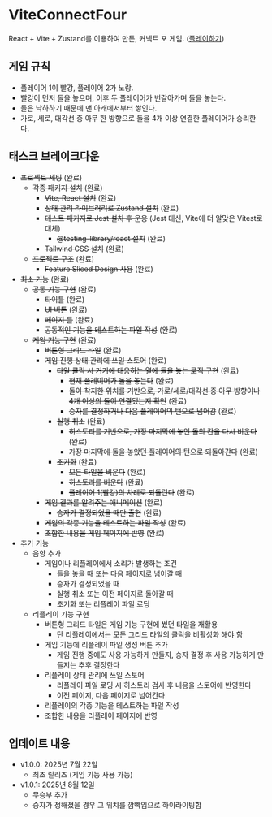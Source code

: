 # ViteConnectFour

React + Vite + Zustand를 이용하여 만든, 커넥트 포 게임. ([플레이하기](https://vite-connect-four.vercel.app/))

## 게임 규칙

- 플레이어 1이 빨강, 플레이어 2가 노랑.
- 빨강이 먼저 돌을 놓으며, 이후 두 플레이어가 번갈아가며 돌을 놓는다.
- 돌은 낙하하기 때문에 맨 아래에서부터 쌓인다.
- 가로, 세로, 대각선 중 아무 한 방향으로 돌을 4개 이상 연결한 플레이어가 승리한다.

## 태스크 브레이크다운

- ~~프로젝트 세팅~~ (완료)
  - ~~각종 패키지 설치~~ (완료)
    - ~~Vite, React 설치~~ (완료)
    - ~~상태 관리 라이브러리로 Zustand 설치~~ (완료)
    - ~~테스트 패키지로 Jest 설치 후 운용~~ (Jest 대신, Vite에 더 알맞은 Vitest로 대체)
      - ~~@testing-library/react 설치~~ (완료)
    - ~~Tailwind CSS 설치~~ (완료)
  - ~~프로젝트 구조~~ (완료)
    - ~~Feature Sliced Design 사용~~ (완료)
- ~~최소 기능~~ (완료)
  - ~~공통 기능 구현~~ (완료)
    - ~~타이틀~~ (완료)
    - ~~UI 버튼~~ (완료)
    - ~~페이지 틀~~ (완료)
    - ~~공동적인 기능을 테스트하는 파일 작성~~ (완료)
  - ~~게임 기능 구현~~ (완료)
    - ~~버튼형 그리드 타일~~ (완료)
    - ~~게임 진행 상태 관리에 쓰일 스토어~~ (완료)
      - ~~타일 클릭 시 거기에 대응하는 열에 돌을 놓는 로직 구현~~ (완료)
        - ~~현재 플레이어가 돌을 놓는다~~ (완료)
        - ~~돌이 착지한 위치를 기반으로, 가로/세로/대각선 중 아무 방향이나 4개 이상의 돌이 연결됐는지 확인~~ (완료)
        - ~~승자를 결정하거나 다음 플레이어의 턴으로 넘어감~~ (완료)
      - ~~실행 취소~~ (완료)
        - ~~히스토리를 기반으로, 가장 마지막에 놓인 돌의 칸을 다시 비운다~~ (완료)
        - ~~가장 마지막에 돌을 놓았던 플레이어의 턴으로 되돌아간다~~ (완료)
      - ~~초기화~~ (완료)
        - ~~모든 타일을 비운다~~ (완료)
        - ~~히스토리를 비운다~~ (완료)
        - ~~플레이어 1(빨강)의 차례로 되돌린다~~ (완료)
    - ~~게임 결과를 알려주는 애니메이션~~ (완료)
      - ~~승자가 결정되었을 때만 출현~~ (완료)
    - ~~게임의 각종 기능을 테스트하는 파일 작성~~ (완료)
    - ~~조합한 내용을 게임 페이지에 반영~~ (완료)
- 추가 기능
  - 음향 추가
    - 게임이나 리플레이에서 소리가 발생하는 조건
      - 돌을 놓을 때 또는 다음 페이지로 넘어갈 때
      - 승자가 결정되었을 때
      - 실행 취소 또는 이전 페이지로 돌아갈 때
      - 초기화 또는 리플레이 파일 로딩
  - 리플레이 기능 구현
    - 버튼형 그리드 타일은 게임 기능 구현에 썼던 타일을 재활용
      - 단 리플레이에서는 모든 그리드 타일의 클릭을 비활성화 해야 함
    - 게임 기능에 리플레이 파일 생성 버튼 추가
      - 게임 진행 중에도 사용 가능하게 만들지, 승자 결정 후 사용 가능하게 만들지는 추후 결정한다
    - 리플레이 상태 관리에 쓰일 스토어
      - 리플레이 파일 로딩 시 히스토리 검사 후 내용을 스토어에 반영한다
      - 이전 페이지, 다음 페이지로 넘어간다
    - 리플레이의 각종 기능을 테스트하는 파일 작성
    - 조합한 내용을 리플레이 페이지에 반영

## 업데이트 내용

- v1.0.0: 2025년 7월 22일
  - 최초 릴리즈 (게임 기능 사용 가능)
- v1.0.1: 2025년 8월 12일
  - 무승부 추가
  - 승자가 정해졌을 경우 그 위치를 깜빡임으로 하이라이팅함
